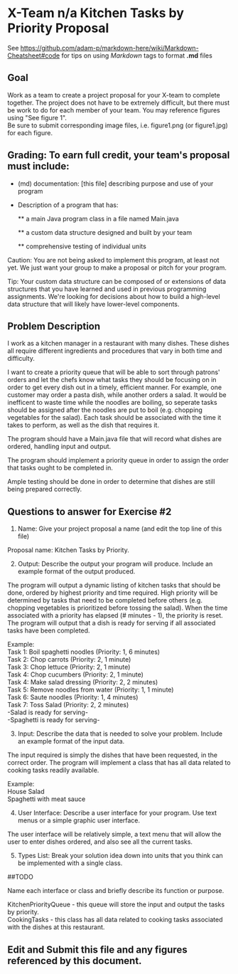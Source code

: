 # X-Team n/a Kitchen Tasks by Priority Proposal

See https://github.com/adam-p/markdown-here/wiki/Markdown-Cheatsheet#code for tips on using *Markdown* tags to format __.md__ files

## Goal

Work as a team to create a project proposal for your X-team to complete together.
The project does not have to be extremely difficult,
but there must be work to do for each member of your team.
You may reference figures using "See figure 1".  
Be sure to submit corresponding image files, i.e. figure1.png (or figure1.jpg) for each figure.

## Grading: To earn full credit, your team's proposal must include:

* (md) documentation: [this file] describing purpose and use of your program

* Description of a program that has:

  ** a main Java program class in a file named Main.java
  
  ** a custom data structure designed and built by your team
  
  ** comprehensive testing of individual units
  
 Caution: You are not being asked to implement this program, at least not yet. 
 We just want your group to make a proposal or pitch for your program.
 
 Tip: Your custom data structure can be composed of or extensions of data structures that you have learned and used in previous programming assignments.  We're looking for decisions about how to build a high-level data structure that will likely have lower-level components.

## Problem Description

I work as a kitchen manager in a restaurant with many dishes. These dishes all require different ingredients and procedures that vary in both time and difficulty.  

I want to create a priority queue that will be able to sort through patrons' orders and let the chefs know what tasks they should be focusing on in order to get every dish out in a timely, efficient manner. For example, one customer may order a pasta dish, while another orders a salad. It would be inefficent to waste time while the noodles are boiling, so seperate tasks should be assigned after the noodles are put to boil (e.g. chopping vegetables for the salad). Each task should be associated with the time it takes to perform, as well as the dish that requires it.  

The program should have a Main.java file that will record what dishes are ordered, handling input and output. 

The program should implement a priority queue in order to assign the order that tasks ought to be completed in.  

Ample testing should be done in order to determine that dishes are still being prepared correctly.


## Questions to answer for Exercise #2

1. Name: Give your project proposal a name (and edit the top line of this file)

Proposal name: Kitchen Tasks by Priority.


2. Output: Describe the output your program will produce.  Include an example format of the output produced.

The program will output a dynamic listing of kitchen tasks that should be done, ordered by highest priority and time required.
High priority will be determined by tasks that need to be completed before others (e.g. chopping vegetables is prioritized before tossing the salad). When the time associated with a priority has elapsed (# minutes - 1), the priority is reset. The program will output that a dish is ready for serving if all associated tasks have been completed. 

Example:  
Task 1: Boil spaghetti noodles (Priority: 1, 6 minutes)  
Task 2: Chop carrots (Priority: 2, 1 minute)  
Task 3: Chop lettuce (Priority: 2, 1 minute)  
Task 4: Chop cucumbers (Priority: 2, 1 minute)  
Task 4: Make salad dressing (Priority: 2, 2 minutes)  
Task 5: Remove noodles from water (Priority: 1, 1 minute)  
Task 6: Saute noodles (Priority: 1, 4 minutes)  
Task 7: Toss Salad (Priority: 2, 2 minutes)  
-Salad is ready for serving-  
-Spaghetti is ready for serving-  


3. Input: Describe the data that is needed to solve your problem. Include an example format of the input data.

The input required is simply the dishes that have been requested, in the correct order. The program will implement a class that has all data related to cooking tasks readily available.  

Example:  
House Salad  
Spaghetti with meat sauce  


4. User Interface: Describe a user interface for your program.  Use text menus or a simple graphic user interface.

The user interface will be relatively simple, a text menu that will allow the user to enter dishes ordered, and also see all the current tasks.


5. Types List: Break your solution idea down into units that you think can be implemented with a single class.

##TODO


Name each interface or class and briefly describe its function or purpose.

KitchenPriorityQueue - this queue will store the input and output the tasks by priority.  
CookingTasks - this class has all data related to cooking tasks associated with the dishes at this restaurant.


## Edit and Submit this file and any figures referenced by this document.

